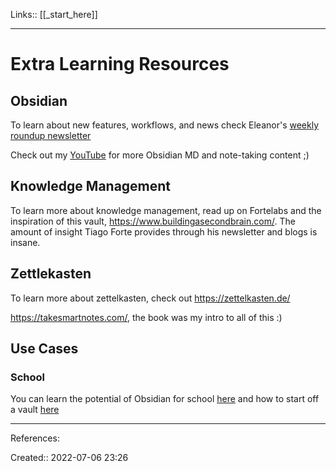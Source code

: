 Links:: [[_start_here]]
___
# Extra Learning Resources
## Obsidian
To learn about new features, workflows, and news check Eleanor's [weekly roundup newsletter](https://www.obsidianroundup.org/)

Check out my [YouTube](https://www.youtube.com/channel/UC_nJ4PiyzE26LX-FmrnvCfQ) for more Obsidian MD and note-taking content ;)

## Knowledge Management
To learn more about knowledge management, read up on Fortelabs and the inspiration of this vault, https://www.buildingasecondbrain.com/. The amount of insight Tiago Forte provides through his newsletter and blogs is insane.

## Zettlekasten
To learn more about zettelkasten, check out https://zettelkasten.de/

https://takesmartnotes.com/, the book was my intro to all of this :)
## Use Cases
### School
You can learn the potential of Obsidian for school [here](https://www.youtube.com/watch?v=0UTzpIdLbVo&ab_channel=JohnMavrick) and how to start off a vault [here](https://www.youtube.com/watch?v=0UTzpIdLbVo&ab_channel=JohnMavrick)
___
References:

Created:: 2022-07-06 23:26